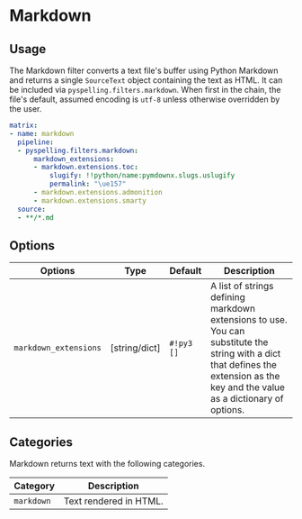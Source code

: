 # Markdown

## Usage

The Markdown filter converts a text file's buffer using Python Markdown and returns a single `SourceText` object
containing the text as HTML. It can be included via `pyspelling.filters.markdown`. When first in the chain, the file's
default, assumed encoding is `utf-8` unless otherwise overridden by the user.

```yaml
matrix:
- name: markdown
  pipeline:
  - pyspelling.filters.markdown:
      markdown_extensions:
      - markdown.extensions.toc:
          slugify: !!python/name:pymdownx.slugs.uslugify
          permalink: "\ue157"
      - markdown.extensions.admonition
      - markdown.extensions.smarty
  source:
  - **/*.md
```

## Options

Options               | Type          | Default    | Description
--------------------- | ------------- | ---------- | -----------
`markdown_extensions` | [string/dict] | `#!py3 []` | A list of strings defining markdown extensions to use. You can substitute the string with a dict that defines the extension as the key and the value as a dictionary of options.

## Categories

Markdown returns text with the following categories.

Category   | Description
---------- | -----------
`markdown` | Text rendered in HTML.
